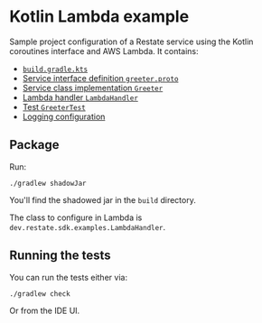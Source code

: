 # Kotlin Lambda example

Sample project configuration of a Restate service using the Kotlin coroutines interface and AWS Lambda. It contains:

* [`build.gradle.kts`](build.gradle.kts)
* [Service interface definition `greeter.proto`](src/main/proto/greeter.proto)
* [Service class implementation `Greeter`](src/main/kotlin/dev/restate/sdk/examples/Greeter.kt)
* [Lambda handler `LambdaHandler`](src/main/kotlin/dev/restate/sdk/examples/LambdaHandler.kt)
* [Test `GreeterTest`](src/test/kotlin/dev/restate/sdk/examples/GreeterTest.kt)
* [Logging configuration](src/main/resources/log4j2.properties)

## Package

Run:

```shell
./gradlew shadowJar
```

You'll find the shadowed jar in the `build` directory.

The class to configure in Lambda is `dev.restate.sdk.examples.LambdaHandler`.

## Running the tests

You can run the tests either via:

```shell
./gradlew check
```

Or from the IDE UI.
